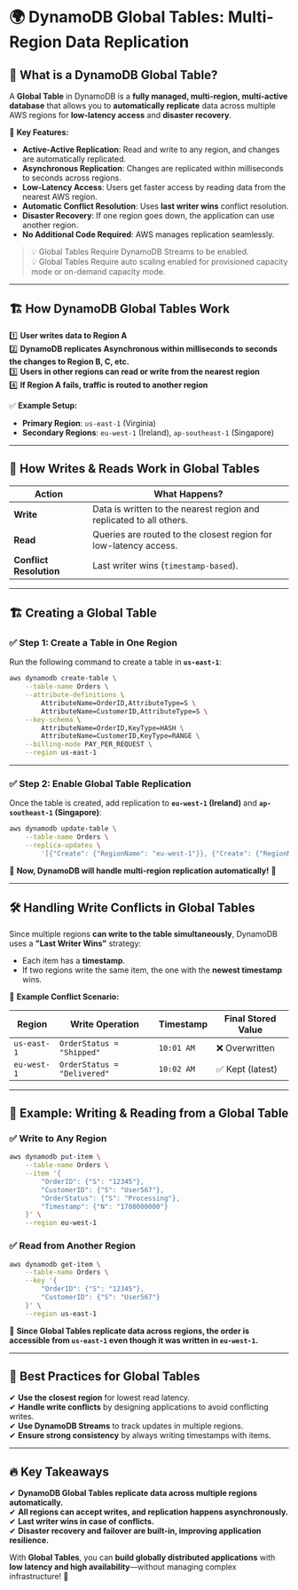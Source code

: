 # 🌍 **DynamoDB Global Tables: Multi-Region Data Replication**

## 📌 **What is a DynamoDB Global Table?**

A **Global Table** in DynamoDB is a **fully managed, multi-region, multi-active database** that allows you to **automatically replicate** data across multiple AWS regions for **low-latency access** and **disaster recovery**.

🔹 **Key Features:**

- **Active-Active Replication**: Read and write to any region, and changes are automatically replicated.
- **Asynchronous Replication**: Changes are replicated within milliseconds to seconds across regions.
- **Low-Latency Access**: Users get faster access by reading data from the nearest AWS region.
- **Automatic Conflict Resolution**: Uses **last writer wins** conflict resolution.
- **Disaster Recovery**: If one region goes down, the application can use another region.
- **No Additional Code Required**: AWS manages replication seamlessly.

> 💡 Global Tables Require DynamoDB Streams to be enabled.  
> 💡 Global Tables Require auto scaling enabled for provisioned capacity mode or on-demand capacity mode.

---

## 🏗 **How DynamoDB Global Tables Work**

1️⃣ **User writes data to Region A**  
2️⃣ **DynamoDB replicates Asynchronous within milliseconds to seconds the changes to Region B, C, etc.**  
3️⃣ **Users in other regions can read or write from the nearest region**  
4️⃣ **If Region A fails, traffic is routed to another region**

✅ **Example Setup:**

- **Primary Region**: `us-east-1` (Virginia)
- **Secondary Regions**: `eu-west-1` (Ireland), `ap-southeast-1` (Singapore)

---

## 🔄 **How Writes & Reads Work in Global Tables**

| **Action**              | **What Happens?**                                                   |
| ----------------------- | ------------------------------------------------------------------- |
| **Write**               | Data is written to the nearest region and replicated to all others. |
| **Read**                | Queries are routed to the closest region for low-latency access.    |
| **Conflict Resolution** | Last writer wins (`timestamp-based`).                                 |

---

## 🏗 **Creating a Global Table**

### ✅ **Step 1: Create a Table in One Region**

Run the following command to create a table in **`us-east-1`**:

```sh
aws dynamodb create-table \
    --table-name Orders \
    --attribute-definitions \
        AttributeName=OrderID,AttributeType=S \
        AttributeName=CustomerID,AttributeType=S \
    --key-schema \
        AttributeName=OrderID,KeyType=HASH \
        AttributeName=CustomerID,KeyType=RANGE \
    --billing-mode PAY_PER_REQUEST \
    --region us-east-1
```

---

### ✅ **Step 2: Enable Global Table Replication**

Once the table is created, add replication to **`eu-west-1` (Ireland)** and **`ap-southeast-1` (Singapore)**:

```sh
aws dynamodb update-table \
    --table-name Orders \
    --replica-updates \
        '[{"Create": {"RegionName": "eu-west-1"}}, {"Create": {"RegionName": "ap-southeast-1"}}]'
```

📌 **Now, DynamoDB will handle multi-region replication automatically!** 🚀

---

## 🛠 **Handling Write Conflicts in Global Tables**

Since multiple regions **can write to the table simultaneously**, DynamoDB uses a **"Last Writer Wins"** strategy:

- Each item has a **timestamp**.
- If two regions write the same item, the one with the **newest timestamp** wins.

🔹 **Example Conflict Scenario:**

| **Region**  | **Write Operation**         | **Timestamp** | **Final Stored Value** |
| ----------- | --------------------------- | ------------- | ---------------------- |
| `us-east-1` | `OrderStatus = "Shipped"`   | `10:01 AM`    | ❌ Overwritten         |
| `eu-west-1` | `OrderStatus = "Delivered"` | `10:02 AM`    | ✅ Kept (latest)       |

---

## 🚀 **Example: Writing & Reading from a Global Table**

### ✅ **Write to Any Region**

```sh
aws dynamodb put-item \
    --table-name Orders \
    --item '{
        "OrderID": {"S": "12345"},
        "CustomerID": {"S": "User567"},
        "OrderStatus": {"S": "Processing"},
        "Timestamp": {"N": "1700000000"}
    }' \
    --region eu-west-1
```

### ✅ **Read from Another Region**

```sh
aws dynamodb get-item \
    --table-name Orders \
    --key '{
        "OrderID": {"S": "12345"},
        "CustomerID": {"S": "User567"}
    }' \
    --region us-east-1
```

📌 **Since Global Tables replicate data across regions, the order is accessible from `us-east-1` even though it was written in `eu-west-1`.**

---

## 🎯 **Best Practices for Global Tables**

✔ **Use the closest region** for lowest read latency.  
✔ **Handle write conflicts** by designing applications to avoid conflicting writes.  
✔ **Use DynamoDB Streams** to track updates in multiple regions.  
✔ **Ensure strong consistency** by always writing timestamps with items.

---

## 🔥 **Key Takeaways**

✔ **DynamoDB Global Tables replicate data across multiple regions automatically.**  
✔ **All regions can accept writes, and replication happens asynchronously.**  
✔ **Last writer wins in case of conflicts.**  
✔ **Disaster recovery and failover are built-in, improving application resilience.**

With **Global Tables**, you can **build globally distributed applications** with **low latency and high availability**—without managing complex infrastructure! 🚀
